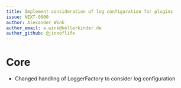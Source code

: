 ```yaml
---
title: Implement consideration of log configuration for plugins
issue: NEXT-0000
author: Alexander Wink
author_email: a.wink@kellerkinder.de
author_github: @jinnoflife
---
```

# Core
* Changed handling of LoggerFactory to consider log configuration
